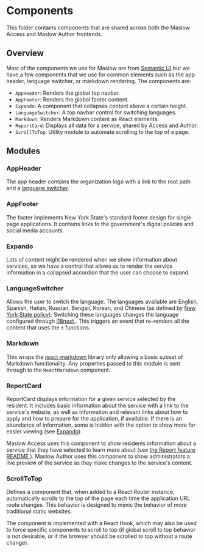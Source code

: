 # Components

This folder contains components that are shared across both the Maslow Access
and Maslow Author frontends.

## Overview

Most of the components we use for Maslow are from [Semantic
UI](https://react.semantic-ui.com/) but we have a few components that we use for
common elements such as the app header, language switcher, or markdown
rendering. The components are:

- `AppHeader`: Renders the global top navbar.
- `AppFooter`: Renders the global footer content.
- `Expando`: A component that collapses content above a certain height.
- `LanguageSwitcher`: A top navbar control for switching languages.
- `Markdown`: Renders Markdown content as React elements.
- `ReportCard`: Displays all data for a service, shared by Access and Author.
- `ScrollToTop`: Utility module to automate scrolling to the top of a page.

## Modules

### AppHeader

The app header contains the organization logo with a link to the root path and a
[language switcher](#LanguageSwitcher).

### AppFooter

The footer implements New York State's standard footer design for single page
applications. It contains links to the government's digital policies and social
media accounts.

### Expando

Lots of content might be rendered when we show information about services, so we
have a control that allows us to render the service information in a collapsed
accordion that the user can choose to expand.

### LanguageSwitcher

Allows the user to switch the language. The languages available are English,
Spanish, Hatian, Russian, Bengali, Korean, and Chinese (as defined by [New
York State policy](https://www.ny.gov/language-access-policy)). Switching these
languages changes the language configured through [i18next
](https://www.i18next.com/). This triggers an event that re-renders all the
content that uses the `t` functions.

### Markdown

This wraps the [react-markdown](https://rexxars.github.io/react-markdown/)
library only allowing a basic subset of Markdown functionality. Any properties
passed to this module is sent through to the `ReactMarkdown` component.

### ReportCard

ReportCard displays information for a given service selected by the resident. It
includes basic information about the service with a link to the service's
website, as well as information and relevant links about how to apply and how to
prepare for the application, if available. If there is an abundance of
information, some is hidden with the option to show more for easier viewing
(see [Expando](#Expando)).

Maslow Access uses this component to show residents information about a service
that they have selected to learn more about (see [the Report feature README
](../../../access/src/features/report)). Maslow Author uses this component
to show administrators a live preview of the service as they make changes to the
service's content.

### ScrollToTop

Defines a component that, when added to a React Router instance, automatically
scrolls to the top of the page each time the application URL route changes. This
behavior is designed to mimic the behavior of more traditional static websites.

The component is implemented with a React Hook, which may also be used to force
specific components to scroll to top (if global scroll to top behavior is not
desirable, or if the browser should be scrolled to top without a route change).

